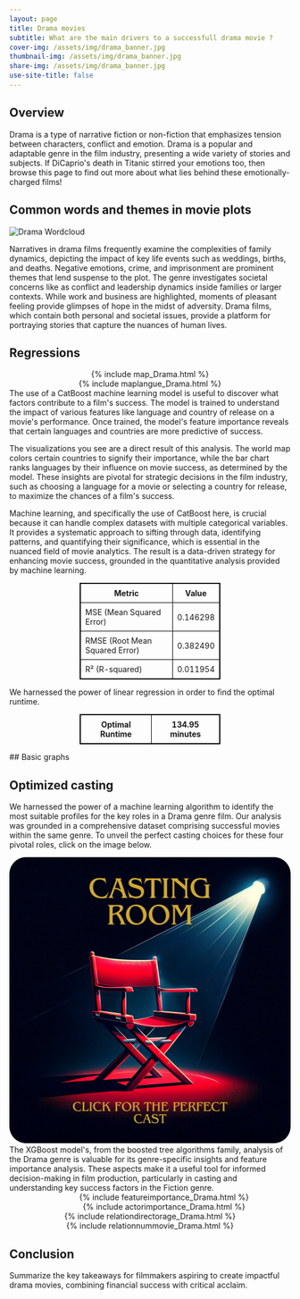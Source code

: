 ```yaml
---
layout: page
title: Drama movies
subtitle: What are the main drivers to a successfull drama movie ? 
cover-img: /assets/img/drama_banner.jpg
thumbnail-img: /assets/img/drama_banner.jpg
share-img: /assets/img/drama_banner.jpg
use-site-title: false
---
```

  

## Overview
Drama is a type of narrative fiction or non-fiction that emphasizes tension between characters, conflict and emotion. Drama is a popular and adaptable genre in the film industry, presenting a wide variety of stories and subjects. If DiCaprio's death in Titanic stirred your emotions too, then browse this page to find out more about what lies behind these emotionally-charged films!


## Common words and themes in movie plots
![Drama Wordcloud](/assets/img/wordclouds/empath/Drama_wordcloud.png)

Narratives in drama films frequently examine the complexities of family dynamics, depicting the impact of key life events such as weddings, births, and deaths. Negative emotions, crime, and imprisonment are prominent themes that lend suspense to the plot. The genre investigates societal concerns like as conflict and leadership dynamics inside families or larger contexts. While work and business are highlighted, moments of pleasant feeling provide glimpses of hope in the midst of adversity. Drama films, which contain both personal and societal issues, provide a platform for portraying stories that capture the nuances of human lives.


## Regressions
<div style="width: 100%;display: flex; justify-content: center;">
  {% include map_Drama.html %}
</div>
<div style="width: 100%;display: flex; justify-content: center;">
  {% include maplangue_Drama.html %}
</div>
The use of a CatBoost machine learning model is useful to discover what factors contribute to a film's success. The model is trained to understand the impact of various features like language and country of release on a movie's performance. Once trained, the model's feature importance reveals that certain languages and countries are more predictive of success.

The visualizations you see are a direct result of this analysis. The world map colors certain countries to signify their importance, while the bar chart ranks languages by their influence on movie success, as determined by the model. These insights are pivotal for strategic decisions in the film industry, such as choosing a language for a movie or selecting a country for release, to maximize the chances of a film's success.

Machine learning, and specifically the use of CatBoost here, is crucial because it can handle complex datasets with multiple categorical variables. It provides a systematic approach to sifting through data, identifying patterns, and quantifying their significance, which is essential in the nuanced field of movie analytics. The result is a data-driven strategy for enhancing movie success, grounded in the quantitative analysis provided by machine learning.

<div style="margin:auto; width:50%;">
    <table style="width:100%; border: 1px solid black; border-collapse: collapse;">
        <tr style="border: 1px solid black;">
            <th style="border: 1px solid black; padding: 8px;">Metric</th>
            <th style="border: 1px solid black; padding: 8px;">Value</th>
        </tr>
        <tr style="border: 1px solid black;">
            <td style="border: 1px solid black; padding: 8px;">MSE (Mean Squared Error)</td>
            <td style="border: 1px solid black; padding: 8px;">0.146298</td>
        </tr>
        <tr style="border: 1px solid black;">
            <td style="border: 1px solid black; padding: 8px;">RMSE (Root Mean Squared Error)</td>
            <td style="border: 1px solid black; padding: 8px;">0.382490</td>
        </tr>
        <tr style="border: 1px solid black;">
            <td style="border: 1px solid black; padding: 8px;">R² (R-squared)</td>
            <td style="border: 1px solid black; padding: 8px;">0.011954</td>
        </tr>
    </table>
</div>
We harnessed the power of linear regression in order to find the optimal runtime.
<div style="width:50%; margin-left: auto; margin-right: auto;">
    <table style="width:100%; border: 1px solid black; border-collapse: collapse;">
        <tr style="border: 1px solid black;">
            <th style="border: 1px solid black; padding: 8px;">Optimal Runtime</th>
            <th style="border: 1px solid black; padding: 8px;">134.95 minutes</th>
        </tr>
    </table>
</div>
## Basic graphs

## Optimized casting

We harnessed the power of a machine learning algorithm to identify the most suitable profiles for the key roles in a Drama genre film. Our analysis was grounded in a comprehensive dataset comprising successful movies within the same genre. To unveil the perfect casting choices for these four pivotal roles, click on the image below.

<div style="width: 100%;display: flex; justify-content: center;">
  <a href="/cast.html"><img src="/assets/img/casting.png" alt="cast" style="width:512px;height:512px;border-radius: 30px;"></a>
</div>
The XGBoost model's, from the boosted tree algorithms family, analysis of the Drama genre is valuable for its genre-specific insights and feature importance analysis. These aspects make it a useful tool for informed decision-making in film production, particularly in casting and understanding key success factors in the Fiction genre.

<div style="width: 110%;display: flex; justify-content: center;">
  {% include featureimportance_Drama.html %}
</div>
<div style="width: 110%;display: flex; justify-content: center;">
  {% include actorimportance_Drama.html %}
</div>
<div style="width: 100%;display: flex; justify-content: center;">
  {% include relationdirectorage_Drama.html %}
</div>
<div style="width: 100%;display: flex; justify-content: center;">
  {% include relationnummovie_Drama.html %}
</div>


## Conclusion
Summarize the key takeaways for filmmakers aspiring to create impactful drama movies, combining financial success with critical acclaim.
    
  





